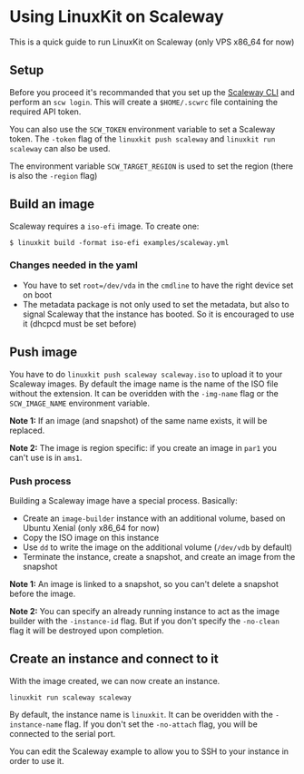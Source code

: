 # Using LinuxKit on Scaleway

This is a quick guide to run LinuxKit on Scaleway (only VPS x86_64 for now)

## Setup
Before you proceed it's recommanded that you set up the [Scaleway CLI](https://github.com/scaleway/scaleway-cli/)
and perform an `scw login`. This will create a `$HOME/.scwrc` file containing the required API token.

You can also use the `SCW_TOKEN` environment variable to set a Scaleway token. 
The `-token` flag of the `linuxkit push scaleway` and `linuxkit run scaleway` can also be used.

The environment variable `SCW_TARGET_REGION` is used to set the region (there is also the `-region` flag)


## Build an image

Scaleway requires a `iso-efi` image. To create one:

```
$ linuxkit build -format iso-efi examples/scaleway.yml
```

### Changes needed in the yaml

* You have to set `root=/dev/vda` in the `cmdline` to have the right device set on boot
* The metadata package is not only used to set the metadata, but also to signal Scaleway that the instance has booted. So it is encouraged to use it (dhcpcd must be set before)

## Push image

You have to do `linuxkit push scaleway scaleway.iso` to upload it to your Scaleway images.
By default the image name is the name of the ISO file without the extension. 
It can be overidden with the `-img-name` flag or the `SCW_IMAGE_NAME` environment variable.

**Note 1:** If an image (and snapshot) of the same name exists, it will be replaced.

**Note 2:** The image is region specific: if you create an image in `par1` you can't use is in `ams1`.

### Push process

Building a Scaleway image have a special process. Basically:

* Create an `image-builder` instance with an additional volume, based on Ubuntu Xenial (only x86_64 for now)
* Copy the ISO image on this instance
* Use `dd` to write the image on the additional volume (`/dev/vdb` by default)
* Terminate the instance, create a snapshot, and create an image from the snapshot

**Note 1:** An image is linked to a snapshot, so you can't delete a snapshot before the image.

**Note 2:** You can specify an already running instance to act as the image builder with the `-instance-id` flag. But if you don't specify the `-no-clean` flag it will be destroyed upon completion.

## Create an instance and connect to it

With the image created, we can now create an instance.

```
linuxkit run scaleway scaleway
```

By default, the instance name is `linuxkit`. It can be overidden with the `-instance-name` flag.
If you don't set the `-no-attach` flag, you will be connected to the serial port.

You can edit the Scaleway example to allow you to SSH to your instance in order to use it.
